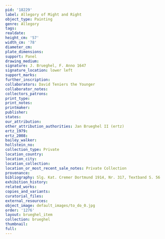 ```yaml
---
pid: '18229'
label: Allegory of Might and Right
object_type: Painting
genre: Allegory
tags: 
realdate: 
height_cm: '57'
width_cm: '78'
diameter_cm: 
plate_dimensions: 
support: Panel
drawing_medium: 
signature: J. Brueghel, F. Anno 1647
signature_location: lower left
support_marks: 
further_inscription: 
collaborators: David Teniers the Younger
collaborator_notes: 
collectors_patrons: 
print_type: 
print_notes: 
printmaker: 
publisher: 
states: 
our_attribution: 
other_attribution_authorities: Jan Brueghel II (ertz)
ertz_1979: 
ertz_2008: 
bailey_walker: 
hollstein_no: 
collection_type: Private
location_country: 
location_city: 
location_collection: 
location_or_most_recent_sale_notes: Private Collection
provenance: 
bibliography: Slg. Kat. Cremer Dortmund 1914, Nr. 317, Textband S. 56
exhibition_history: 
related_works: 
copies_and_variants: 
curatorial_files: 
external_resources: 
object_image: default_images/to_do_0.jpg
order: '1276'
layout: brueghel_item
collection: brueghel
thumbnail: 
full: 
---
```

